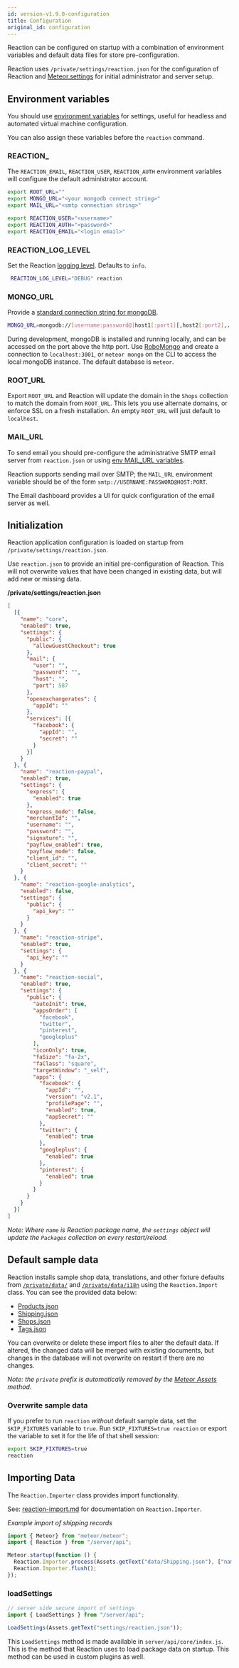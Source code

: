```yaml
---
id: version-v1.9.0-configuration
title: Configuration
original_id: configuration
---
```


Reaction can be configured on startup with a combination of environment variables and default data files for store pre-configuration.

Reaction uses `/private/settings/reaction.json` for the configuration of Reaction and [Meteor.settings](http://docs.meteor.com/#/full/meteor_settings) for initial administrator and server setup.

## Environment variables

You should use [environment variables](https://www.digitalocean.com/community/tutorials/how-to-read-and-set-environmental-and-shell-variables-on-a-linux-vps#how-the-environment-and-environmental-variables-work) for settings, useful for headless and automated virtual machine configuration.

You can also assign these variables before the `reaction` command.

### REACTION\_

The `REACTION_EMAIL`, `REACTION_USER`, `REACTION_AUTH` environment variables will configure the default administrator account.

```sh
export ROOT_URL=""
export MONGO_URL="<your mongodb connect string>"
export MAIL_URL="<smtp connection string>"

export REACTION_USER="<username>"
export REACTION_AUTH="<password>"
export REACTION_EMAIL="<login email>"
```

### REACTION_LOG_LEVEL

Set the Reaction [logging level](logging.md). Defaults to `info`.

```sh
 REACTION_LOG_LEVEL="DEBUG" reaction
```

### MONGO_URL

Provide a [standard connection string for mongoDB](https://docs.mongodb.com/manual/reference/connection-string/).

```sh
MONGO_URL=mongodb://[username:password@]host1[:port1][,host2[:port2],...[,hostN[:portN]]][/[database][?options]]
```

During development, mongoDB is installed and running locally, and can be accessed on the port above the http port.  Use [RoboMongo](https://robomongo.org/) and create a connection to `localhost:3001`, or `meteor mongo` on the CLI to access the local mongoDB instance. The default database is `meteor`.

### ROOT_URL

Export `ROOT_URL` and Reaction will update the domain in the `Shops` collection to match the domain from `ROOT_URL`. This lets you use alternate domains, or enforce SSL on a fresh installation. An empty `ROOT_URL` will just default to `localhost`.

### MAIL_URL

To send email you should pre-configure the administrative SMTP email server from `reaction.json` or using [env MAIL_URL variables](https://docs.meteor.com/api/email.html#Email-send).

Reaction supports sending mail over SMTP; the `MAIL_URL` environment variable should be of the form `smtp://USERNAME:PASSWORD@HOST:PORT`.

The Email dashboard provides a UI for quick configuration of the email server as well.

## Initialization

Reaction application configuration is loaded on startup from `/private/settings/reaction.json`.

Use `reaction.json` to provide an initial pre-configuration of Reaction. This will not overwrite values that have been changed in existing data, but will add new or missing data.

**/private/settings/reaction.json**

```json
[
  [{
    "name": "core",
    "enabled": true,
    "settings": {
      "public": {
        "allowGuestCheckout": true
      },
      "mail": {
        "user": "",
        "password": "",
        "host": "",
        "port": 587
      },
      "openexchangerates": {
        "appId": ""
      },
      "services": [{
        "facebook": {
          "appId": "",
          "secret": ""
        }
      }]
    }
  }, {
    "name": "reaction-paypal",
    "enabled": true,
    "settings": {
      "express": {
        "enabled": true
      },
      "express_mode": false,
      "merchantId": "",
      "username": "",
      "password": "",
      "signature": "",
      "payflow_enabled": true,
      "payflow_mode": false,
      "client_id": "",
      "client_secret": ""
    }
  }, {
    "name": "reaction-google-analytics",
    "enabled": false,
    "settings": {
      "public": {
        "api_key": ""
      }
    }
  }, {
    "name": "reaction-stripe",
    "enabled": true,
    "settings": {
      "api_key": ""
    }
  }, {
    "name": "reaction-social",
    "enabled": true,
    "settings": {
      "public": {
        "autoInit": true,
        "appsOrder": [
          "facebook",
          "twitter",
          "pinterest",
          "googleplus"
        ],
        "iconOnly": true,
        "faSize": "fa-2x",
        "faClass": "square",
        "targetWindow": "_self",
        "apps": {
          "facebook": {
            "appId": "",
            "version": "v2.1",
            "profilePage": "",
            "enabled": true,
            "appSecret": ""
          },
          "twitter": {
            "enabled": true
          },
          "googleplus": {
            "enabled": true
          },
          "pinterest": {
            "enabled": true
          }
        }
      }
    }
  }]
]
```

_Note: Where `name` is Reaction package name, the `settings` object will update the `Packages` collection on every restart/reload._

## Default sample data

Reaction installs sample shop data, translations, and other fixture defaults from [`/private/data/`](https://github.com/reactioncommerce/reaction/tree/v1.9.0/private/data) and [`/private/data/i18n`](https://github.com/reactioncommerce/reaction/tree/v1.9.0/private/data/i18n) using the `Reaction.Import` class. You can see the provided data below:

- [Products.json](https://github.com/reactioncommerce/reaction/blob/v1.9.0/private/data/Products.json)
- [Shipping.json](https://github.com/reactioncommerce/reaction/blob/v1.9.0/private/data/Shipping.json)
- [Shops.json](https://github.com/reactioncommerce/reaction/blob/v1.9.0/private/data/Shops.json)
- [Tags.json](https://github.com/reactioncommerce/reaction/blob/v1.9.0/private/data/Tags.json)

You can overwrite or delete these import files to alter the default data. If altered, the changed data will be merged with existing documents, but changes in the database will not overwrite on restart if there are no changes.

_Note: the `private` prefix is automatically removed by the [Meteor Assets](http://docs.meteor.com/api/assets.html) method._

### Overwrite sample data

If you prefer to run `reaction` _without_ default sample data, set the `SKIP_FIXTURES` variable to `true`. Run `SKIP_FIXTURES=true reaction` or export the variable to set it for the life of that shell session:

```sh
export SKIP_FIXTURES=true
reaction
```

## Importing Data

The `Reaction.Importer` class provides import functionality.

See: [reaction-import.md](reaction-import.md) for documentation on `Reaction.Importer`.

_Example import of shipping records_

```js
import { Meteor} from "meteor/meteor";
import { Reaction } from "/server/api";

Meteor.startup(function () {
  Reaction.Importer.process(Assets.getText("data/Shipping.json"), ["name"], Reaction.Importer.shipping);
  Reaction.Importer.flush();
});
```

### loadSettings

```js
// server side secure import of settings
import { LoadSettings } from "/server/api";

LoadSettings(Assets.getText("settings/reaction.json"));
```

This `LoadSettings` method is made available in `server/api/core/index.js`. This is the method that Reaction uses to load package data on startup. This method can be used in custom plugins as well.
